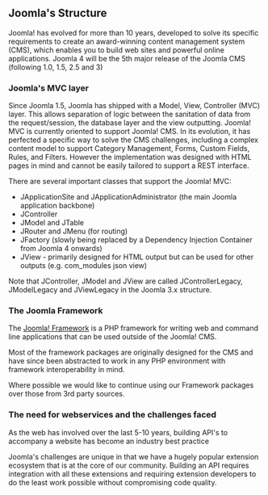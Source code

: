 ## Joomla's Structure
Joomla! has evolved for more than 10 years, developed to solve its specific requirements to create an award-winning content management system (CMS), which enables you to build web sites and powerful online applications. 
Joomla 4 will be the 5th major release of the Joomla CMS (following 1.0, 1.5, 2.5 and 3)

### Joomla's MVC layer
Since Joomla 1.5, Joomla has shipped with a Model, View, Controller (MVC) layer. This allows separation of logic between
the sanitation of data from the request/session, the database layer and the view outputting.
Joomla! MVC is currently oriented to support Joomla! CMS. In its evolution, it has perfected a specific way to solve the CMS challenges, including a complex content model to support Category Management, Forms, Custom Fields, Rules, and Filters.
However the implementation was designed with HTML pages in mind and cannot be easily tailored to support a REST interface.  

There are several important classes that support the Joomla! MVC:
  - JApplicationSite and JApplicationAdministrator (the main Joomla application backbone)
  - JController
  - JModel and JTable
  - JRouter and JMenu (for routing)
  - JFactory (slowly being replaced by a Dependency Injection Container from Joomla 4 onwards)
  - JView - primarily designed for HTML output but can be used for other outputs (e.g. com_modules json view)

Note that JController, JModel and JView are called JControllerLegacy, JModelLegacy and JViewLegacy in the Joomla 3.x structure.


### The Joomla Framework
The [Joomla! Framework](https://framework.joomla.org/) is a PHP framework for writing web and command line applications that can be used outside of the Joomla! CMS.

Most of the framework packages are originally designed for the CMS and have since been abstracted to work in any PHP environment with framework interoperability in mind.

Where possible we would like to continue using our Framework packages over those from 3rd party sources.

### The need for webservices and the challenges faced
As the web has involved over the last 5-10 years, building API's to accompany a website has become an industry best practice

Joomla's challenges are unique in that we have a hugely popular extension ecosystem that is at the core of our community.
Building an API requires integration with all these extensions and requiring extension developers to do the least work
possible without compromising code quality.
